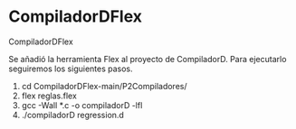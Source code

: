 # CompiladorDFlex
CompiladorDFlex

Se añadió la herramienta Flex al proyecto de CompiladorD. Para ejecutarlo seguiremos los siguientes pasos.

1. cd CompiladorDFlex-main/P2Compiladores/
2. flex reglas.flex
3. gcc -Wall *.c -o compiladorD -lfl
4. ./compiladorD regression.d

